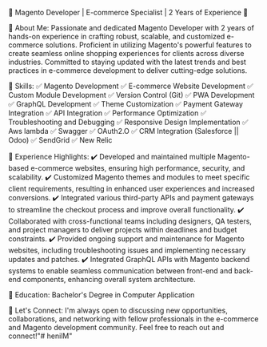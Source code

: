 🚀 Magento Developer | E-commerce Specialist | 2 Years of Experience 🛒

🔹 About Me:
Passionate and dedicated Magento Developer with 2 years of hands-on experience in crafting robust, scalable, and customized e-commerce solutions. Proficient in utilizing Magento's powerful features to create seamless online shopping experiences for clients across diverse industries. Committed to staying updated with the latest trends and best practices in e-commerce development to deliver cutting-edge solutions.

🔹 Skills:
✅ Magento Development
✅ E-commerce Website Development
✅ Custom Module Development
✅ Version Control (Git)
✅ PWA Development
✅ GraphQL Development
✅ Theme Customization
✅ Payment Gateway Integration
✅ API Integration
✅ Performance Optimization
✅ Troubleshooting and Debugging
✅ Responsive Design Implementation
✅ Aws lambda
✅ Swagger
✅ OAuth2.O
✅ CRM Integration (Salesforce || Odoo)
✅ SendGrid
✅ New Relic

🔹 Experience Highlights:
✔️ Developed and maintained multiple Magento-based e-commerce websites, ensuring high performance, security, and scalability.
✔️ Customized Magento themes and modules to meet specific client requirements, resulting in enhanced user experiences and increased conversions.
✔️ Integrated various third-party APIs and payment gateways to streamline the checkout process and improve overall functionality.
✔️ Collaborated with cross-functional teams including designers, QA testers, and project managers to deliver projects within deadlines and budget constraints.
✔️ Provided ongoing support and maintenance for Magento websites, including troubleshooting issues and implementing necessary updates and patches.
✔️ Integrated GraphQL APIs with Magento backend systems to enable seamless communication between front-end and back-end components, enhancing overall system architecture.

🔹 Education:
Bachelor's Degree in Computer Application

🔹 Let's Connect:
I'm always open to discussing new opportunities, collaborations, and networking with fellow professionals in the e-commerce and Magento development community. Feel free to reach out and connect!"# henilM" 
